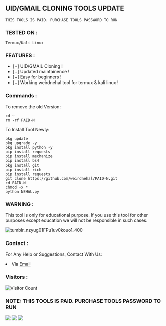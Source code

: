 


## UID/GMAIL CLONING TOOLS UPDATE

``` shell script
THIS TOOLS IS PAID. PURCHASE TOOLS PASSWORD TO RUN 
```

### TESTED ON :

    Termux/Kali Linux

### FEATURES :
* [+] UID/GMAIL Cloning !
* [+] Updated maintainence !
* [+] Easy for beginners !
* [+] Working weirdnehal tool for termux & kali linux !

### Commands :
To remove the old Version:
``` shell script
cd ~
rm -rf PAID-N
```

To Install Tool Newly:

``` shell script
pkg update
pkg upgrade -y
pkg install python -y
pip install requests
pip install mechanize
pip install bs4
pkg install git
pip install rich
pip install requests
git clone https://github.com/weirdnehal/PAID-N.git
cd PAID-N
chmod +x *
python NEHAL.py
```


### WARNING :

This tool is only for educational purpose. If you use this tool for other purposes except education we will not be responsible in such cases.

![tumblr_nzyug01FPu1uv0kouo1_400](https://user-images.githubusercontent.com/107056647/216527573-6116b55e-a4e7-43c1-a2a5-aaa7577c672e.gif)


### Contact :
For Any Help or Suggestions, Contact With Us:
<li> Via <a href="mailto: misterweird10@gmail.com">Email</a>


### Visitors :

![Visitor Count](https://profile-counter.glitch.me/weirdnehal/count.svg)


### NOTE: THIS TOOLS IS PAID. PURCHASE TOOLS PASSWORD TO RUN

<p align="left">
  <a href="https://github.com/weirdnehal" target="_blank"><img src="https://img.shields.io/badge/Github-weirdnehal-green?style=for-the-badge&logo=github"></a>
  <a href="https://www.instagram.com/nehalahmed.10" target="_blank"><img src="https://img.shields.io/badge/IG-%40Nehal Ahmed-red?style=for-the-badge&logo=instagram"></a>
  <a href="https://m.me/nehal.ahmed6" target="_blank"><img src="https://img.shields.io/badge/Chat-Messenger-blue?style=for-the-badge&logo=messenger"></a>
</p>
